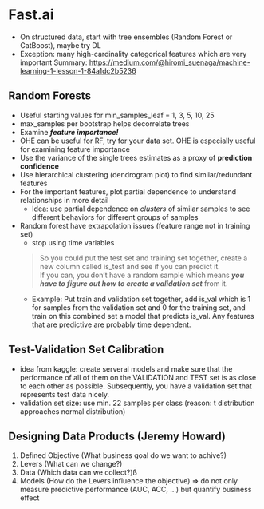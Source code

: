 # Fast.ai
- On structured data, start with tree ensembles (Random Forest or CatBoost), maybe try DL
- Exception: many high-cardinality categorical features which are very important
Summary: https://medium.com/@hiromi_suenaga/machine-learning-1-lesson-1-84a1dc2b5236
## Random Forests

- Useful starting values for min_samples_leaf = 1, 3, 5, 10, 25
- max_samples per bootstrap helps decorrelate trees
- Examine ***feature importance!***
- OHE can be useful for RF, try for your data set. OHE is especially useful for examining feature importance
- Use the variance of the single trees estimates as a proxy of **prediction confidence**
- Use hierarchical clustering (dendrogram plot) to find similar/redundant features
- For the important features, plot partial dependence to understand relationships in more detail
    - Idea: use partial dependence on *clusters* of similar samples to see different behaviors for different groups of samples
- Random forest have extrapolation issues (feature range not in training set)
    - stop using time variables
    > So you could put the test set and training set together, create a new column called is_test and see if you can predict it.  
    > If you can, you don’t have a random sample which means ***you have to figure out how to create a validation set*** from it.
    - Example: Put train and validation set together, add is_val which is 1 for samples from the validation set and 0 for the training set, and train on this combined set a model that predicts is_val. Any features that are predictive are probably time dependent.

## Test-Validation Set Calibration
- idea from kaggle: create serveral models and make sure that the performance of all of them on the VALIDATION and TEST set is as close to each other as possible. Subsequently, you have a validation set that represents test data nicely.
- validation set size: use min. 22 samples per class (reason: t distribution approaches normal distribution)

## Designing Data Products (Jeremy Howard)
1. Defined Objective (What business goal do we want to achive?)
2. Levers (What can we change?)
3. Data (Which data can we collect?)ß
4. Models (How do the Levers influence the objective)
=> do not only measure predictive performance (AUC, ACC, ...) but quantify business effect

